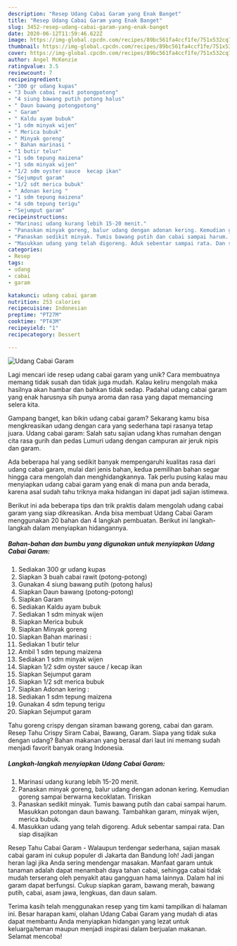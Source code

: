 ```yaml
---
description: "Resep Udang Cabai Garam yang Enak Banget"
title: "Resep Udang Cabai Garam yang Enak Banget"
slug: 3452-resep-udang-cabai-garam-yang-enak-banget
date: 2020-06-12T11:59:46.622Z
image: https://img-global.cpcdn.com/recipes/89bc561fa4ccf1fe/751x532cq70/udang-cabai-garam-foto-resep-utama.jpg
thumbnail: https://img-global.cpcdn.com/recipes/89bc561fa4ccf1fe/751x532cq70/udang-cabai-garam-foto-resep-utama.jpg
cover: https://img-global.cpcdn.com/recipes/89bc561fa4ccf1fe/751x532cq70/udang-cabai-garam-foto-resep-utama.jpg
author: Angel McKenzie
ratingvalue: 3.5
reviewcount: 7
recipeingredient:
- "300 gr udang kupas"
- "3 buah cabai rawit potongpotong"
- "4 siung bawang putih potong halus"
- " Daun bawang potongpotong"
- " Garam"
- " Kaldu ayam bubuk"
- "1 sdm minyak wijen"
- " Merica bubuk"
- " Minyak goreng"
- " Bahan marinasi "
- "1 butir telur"
- "1 sdm tepung maizena"
- "1 sdm minyak wijen"
- "1/2 sdm oyster sauce  kecap ikan"
- "Sejumput garam"
- "1/2 sdt merica bubuk"
- " Adonan kering "
- "1 sdm tepung maizena"
- "4 sdm tepung terigu"
- "Sejumput garam"
recipeinstructions:
- "Marinasi udang kurang lebih 15-20 menit."
- "Panaskan minyak goreng, balur udang dengan adonan kering. Kemudian goreng sampai berwarna kecoklatan. Tiriskan"
- "Panaskan sedikit minyak. Tumis bawang putih dan cabai sampai harum. Masukkan potongan daun bawang. Tambahkan garam, minyak wijen, merica bubuk."
- "Masukkan udang yang telah digoreng. Aduk sebentar sampai rata. Dan siap disajikan"
categories:
- Resep
tags:
- udang
- cabai
- garam

katakunci: udang cabai garam 
nutrition: 253 calories
recipecuisine: Indonesian
preptime: "PT27M"
cooktime: "PT43M"
recipeyield: "1"
recipecategory: Dessert

---
```



![Udang Cabai Garam](https://img-global.cpcdn.com/recipes/89bc561fa4ccf1fe/751x532cq70/udang-cabai-garam-foto-resep-utama.jpg)

Lagi mencari ide resep udang cabai garam yang unik? Cara membuatnya memang tidak susah dan tidak juga mudah. Kalau keliru mengolah maka hasilnya akan hambar dan bahkan tidak sedap. Padahal udang cabai garam yang enak harusnya sih punya aroma dan rasa yang dapat memancing selera kita.

Gampang banget, kan bikin udang cabai garam? Sekarang kamu bisa mengkreasikan udang dengan cara yang sederhana tapi rasanya tetap juara. Udang cabai garam: Salah satu sajian udang khas rumahan dengan cita rasa gurih dan pedas Lumuri udang dengan campuran air jeruk nipis dan garam.

Ada beberapa hal yang sedikit banyak mempengaruhi kualitas rasa dari udang cabai garam, mulai dari jenis bahan, kedua pemilihan bahan segar hingga cara mengolah dan menghidangkannya. Tak perlu pusing kalau mau menyiapkan udang cabai garam yang enak di mana pun anda berada, karena asal sudah tahu triknya maka hidangan ini dapat jadi sajian istimewa.


Berikut ini ada beberapa tips dan trik praktis dalam mengolah udang cabai garam yang siap dikreasikan. Anda bisa membuat Udang Cabai Garam menggunakan 20 bahan dan 4 langkah pembuatan. Berikut ini langkah-langkah dalam menyiapkan hidangannya.

<!--inarticleads1-->

##### Bahan-bahan dan bumbu yang digunakan untuk menyiapkan Udang Cabai Garam:

1. Sediakan 300 gr udang kupas
1. Siapkan 3 buah cabai rawit (potong-potong)
1. Gunakan 4 siung bawang putih (potong halus)
1. Siapkan  Daun bawang (potong-potong)
1. Siapkan  Garam
1. Sediakan  Kaldu ayam bubuk
1. Sediakan 1 sdm minyak wijen
1. Siapkan  Merica bubuk
1. Siapkan  Minyak goreng
1. Siapkan  Bahan marinasi :
1. Sediakan 1 butir telur
1. Ambil 1 sdm tepung maizena
1. Sediakan 1 sdm minyak wijen
1. Siapkan 1/2 sdm oyster sauce / kecap ikan
1. Siapkan Sejumput garam
1. Siapkan 1/2 sdt merica bubuk
1. Siapkan  Adonan kering :
1. Sediakan 1 sdm tepung maizena
1. Gunakan 4 sdm tepung terigu
1. Siapkan Sejumput garam


Tahu goreng crispy dengan siraman bawang goreng, cabai dan garam. Resep Tahu Crispy Siram Cabai, Bawang, Garam. Siapa yang tidak suka dengan udang? Bahan makanan yang berasal dari laut ini memang sudah menjadi favorit banyak orang Indonesia. 

<!--inarticleads2-->

##### Langkah-langkah menyiapkan Udang Cabai Garam:

1. Marinasi udang kurang lebih 15-20 menit.
1. Panaskan minyak goreng, balur udang dengan adonan kering. Kemudian goreng sampai berwarna kecoklatan. Tiriskan
1. Panaskan sedikit minyak. Tumis bawang putih dan cabai sampai harum. Masukkan potongan daun bawang. Tambahkan garam, minyak wijen, merica bubuk.
1. Masukkan udang yang telah digoreng. Aduk sebentar sampai rata. Dan siap disajikan


Resep Tahu Cabai Garam - Walaupun terdengar sederhana, sajian masak cabai garam ini cukup populer di Jakarta dan Bandung loh! Jadi jangan heran lagi jika Anda sering mendengar masakan. Manfaat garam untuk tanaman adalah dapat menambah daya tahan cabai, sehingga cabai tidak mudah terserang oleh penyakit atau gangguan hama lainnya. Dalam hal ini garam dapat berfungsi. Cukup siapkan garam, bawang merah, bawang putih, cabai, asam jawa, lengkuas, dan daun salam. 

Terima kasih telah menggunakan resep yang tim kami tampilkan di halaman ini. Besar harapan kami, olahan Udang Cabai Garam yang mudah di atas dapat membantu Anda menyiapkan hidangan yang lezat untuk keluarga/teman maupun menjadi inspirasi dalam berjualan makanan. Selamat mencoba!
